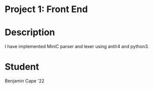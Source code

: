 # Project 1: Front End

# Description

I have implemented MiniC parser and lexer using antlr4 and python3.

# Student

Benjamin Cape '22
